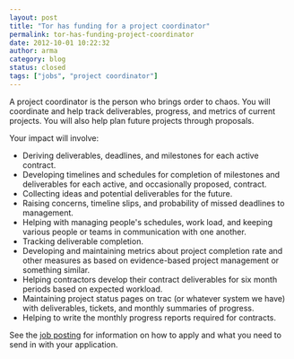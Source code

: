 ```yaml
---
layout: post
title: "Tor has funding for a project coordinator"
permalink: tor-has-funding-project-coordinator
date: 2012-10-01 10:22:32
author: arma
category: blog
status: closed
tags: ["jobs", "project coordinator"]
---
```


A project coordinator is the person who brings order to chaos. You will coordinate and help track deliverables, progress, and metrics of current projects. You will also help plan future projects through proposals.

Your impact will involve:

-   Deriving deliverables, deadlines, and milestones for each active contract.
-   Developing timelines and schedules for completion of milestones and deliverables for each active, and occasionally proposed, contract.
-   Collecting ideas and potential deliverables for the future.
-   Raising concerns, timeline slips, and probability of missed deadlines to management.
-   Helping with managing people's schedules, work load, and keeping various people or teams in communication with one another.
-   Tracking deliverable completion.
-   Developing and maintaining metrics about project completion rate and other measures as based on evidence-based project management or something similar.
-   Helping contractors develop their contract deliverables for six month periods based on expected workload.
-   Maintaining project status pages on trac (or whatever system we have) with deliverables, tickets, and monthly summaries of progress.
-   Helping to write the monthly progress reports required for contracts.

See the [job posting](https://www.torproject.org/about/jobs-projectcoordinator.html.en) for information on how to apply and what you need to send in with your application.
